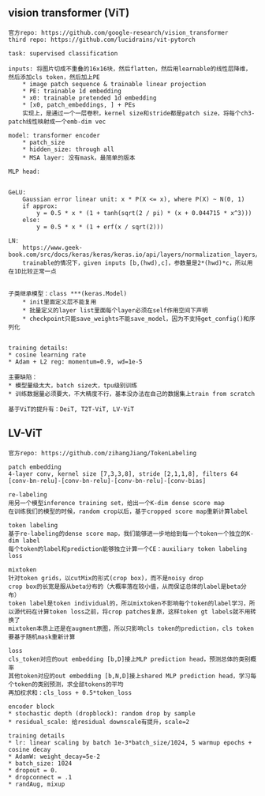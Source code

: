 
## vision transformer (ViT)
    
    官方repo: https://github.com/google-research/vision_transformer
    third repo: https://github.com/lucidrains/vit-pytorch

    task: supervised classification

    inputs: 将图片切成不重叠的16x16块，然后flatten，然后用learnable的线性层降维，然后添加cls token，然后加上PE
        * image patch sequence & trainable linear projection
        * PE: trainable 1d embedding
        * x0: trainable pretended 1d embedding
        * [x0, patch_embeddings, ] + PEs
        实现上，是通过一个一层卷积，kernel size和stride都是patch size，将每个ch3-patch线性映射成一个emb-dim vec

    model: transformer encoder
        * patch_size
        * hidden_size: through all
        * MSA layer: 没有mask，最简单的版本

    MLP head: 


    GeLU:
        Gaussian error linear unit: x * P(X <= x), where P(X) ~ N(0, 1)
        if approx:
            y = 0.5 * x * (1 + tanh(sqrt(2 / pi) * (x + 0.044715 * x^3)))
        else:
            y = 0.5 * x * (1 + erf(x / sqrt(2)))

    LN:
        https://www.geek-book.com/src/docs/keras/keras/keras.io/api/layers/normalization_layers/layer_normalization/index.html
        trainable的情况下，given inputs [b,(hwd),c]，参数量是2*(hwd)*c，所以用在1D比较正常一点


    子类继承模型：class ***(keras.Model)
        * init里面定义层不能复用
        * 批量定义的layer list里面每个layer必须在self作用空间下声明
        * checkpoint只能save_weights不能save_model，因为不支持get_config()和序列化


    training details:
    * cosine learning rate
    * Adam + L2 reg: momentum=0.9, wd=1e-5

    主要缺陷：
    * 模型量级太大，batch size大，tpu级别训练
    * 训练数据量必须要大，不大精度不行，基本没办法在自己的数据集上train from scratch

    基于ViT的提升有：DeiT, T2T-ViT, LV-ViT
    


## LV-ViT

    官方repo: https://github.com/zihangJiang/TokenLabeling
    
    patch embedding
    4-layer conv, kernel size [7,3,3,8], stride [2,1,1,8], filters 64
    [conv-bn-relu]-[conv-bn-relu]-[conv-bn-relu]-[conv-bias]

    re-labeling
    用另一个模型inference training set，给出一个K-dim dense score map
    在训练我们的模型的时候，random crop以后，基于cropped score map重新计算label

    token labeling
    基于re-labeling的dense score map，我们能够进一步地给到每一个token一个独立的K-dim label
    每个token的label和prediction能够独立计算一个CE：auxiliary token labeling loss

    mixtoken
    针对token grids，以cutMix的形式(crop box)，而不是noisy drop
    crop box的长宽是服从beta分布的（大概率落在较小值，从而保证总体的label是beta分布）
    token label是token individual的，所以mixtoken不影响每个token的label学习，所以源代码在计算token loss之前，将crop patches复原，这样token gt labels就不用转换了
    mixtoken本质上还是在augment原图，所以只影响cls token的prediction，cls token要基于随机mask重新计算

    loss
    cls_token对应的out embedding [b,D]接上MLP prediction head，预测总体的类别概率
    其他token对应的out embedding [b,N,D]接上shared MLP prediction head，学习每个token的类别预测，求全部tokens的平均
    再加权求和：cls_loss + 0.5*token_loss

    encoder block
    * stochastic depth (dropblock): random drop by sample
    * residual_scale: 给residual downscale有提升，scale=2

    training details
    * lr: linear scaling by batch 1e-3*batch_size/1024, 5 warmup epochs + cosine decay
    * AdamW: weight_decay=5e-2
    * batch_size: 1024
    * dropout = 0.
    * dropconnect = .1
    * randAug, mixup





    












